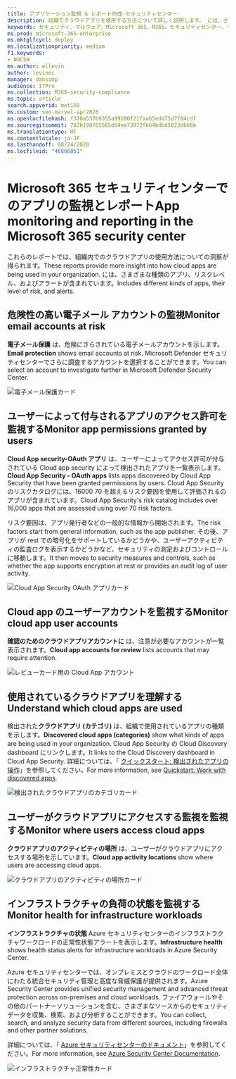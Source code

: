 ```yaml
---
title: アプリケーション監視 & レポート作成-セキュリティセンター
description: 組織でクラウドアプリを使用する方法について詳しく説明します。 には、さまざまな種類のアプリ、リスクレベル、およびアラートが含まれています。
keywords: セキュリティ、マルウェア、Microsoft 365、M365、セキュリティセンター、モニター、レポート、アプリ
ms.prod: microsoft-365-enterprise
ms.mktglfcycl: deploy
ms.localizationpriority: medium
f1.keywords:
- NOCSH
ms.author: ellevin
author: levinec
manager: dansimp
audience: ITPro
ms.collection: M365-security-compliance
ms.topic: article
search.appverid: met150
ms.custom: seo-marvel-apr2020
ms.openlocfilehash: f370a537b9355a99b90f21faab5eda75d7f84cdf
ms.sourcegitcommit: 787b198765565d54ee73972f664bdbd5023d666b
ms.translationtype: MT
ms.contentlocale: ja-JP
ms.lasthandoff: 08/24/2020
ms.locfileid: "46866851"
---
```

# <a name="app-monitoring-and-reporting-in-the-microsoft-365-security-center"></a><span data-ttu-id="66efc-105">Microsoft 365 セキュリティセンターでのアプリの監視とレポート</span><span class="sxs-lookup"><span data-stu-id="66efc-105">App monitoring and reporting in the Microsoft 365 security center</span></span>

<span data-ttu-id="66efc-106">これらのレポートでは、組織内でのクラウドアプリの使用方法についての洞察が得られます。</span><span class="sxs-lookup"><span data-stu-id="66efc-106">These reports provide more insight into how cloud apps are being used in your organization.</span></span> <span data-ttu-id="66efc-107">には、さまざまな種類のアプリ、リスクレベル、およびアラートが含まれています。</span><span class="sxs-lookup"><span data-stu-id="66efc-107">Includes different kinds of apps, their level of risk, and alerts.</span></span>

## <a name="monitor-email-accounts-at-risk"></a><span data-ttu-id="66efc-108">危険性の高い電子メール アカウントの監視</span><span class="sxs-lookup"><span data-stu-id="66efc-108">Monitor email accounts at risk</span></span>

<span data-ttu-id="66efc-109">**電子メール保護** は、危険にさらされている電子メールアカウントを示します。</span><span class="sxs-lookup"><span data-stu-id="66efc-109">**Email protection** shows email accounts at risk.</span></span> <span data-ttu-id="66efc-110">Microsoft Defender セキュリティセンターでさらに調査するアカウントを選択することができます。</span><span class="sxs-lookup"><span data-stu-id="66efc-110">You can select an account to investigate further in Microsoft Defender Security Center.</span></span>

![電子メール保護カード](../../media/email-protection.png)

## <a name="monitor-app-permissions-granted-by-users"></a><span data-ttu-id="66efc-112">ユーザーによって付与されるアプリのアクセス許可を監視する</span><span class="sxs-lookup"><span data-stu-id="66efc-112">Monitor app permissions granted by users</span></span>

<span data-ttu-id="66efc-113">**Cloud App security-OAuth アプリ** は、ユーザーによってアクセス許可が付与されている Cloud app security によって検出されたアプリを一覧表示します。</span><span class="sxs-lookup"><span data-stu-id="66efc-113">**Cloud App Security - OAuth apps** lists apps discovered by Cloud App Security that have been granted permissions by users.</span></span> <span data-ttu-id="66efc-114">Cloud App Security のリスクカタログには、16000 70 を超えるリスク要因を使用して評価されるのアプリが含まれています。</span><span class="sxs-lookup"><span data-stu-id="66efc-114">Cloud App Security's risk catalog includes over 16,000 apps that are assessed using over 70 risk factors.</span></span>

<span data-ttu-id="66efc-115">リスク要因は、アプリ発行者などの一般的な情報から開始されます。</span><span class="sxs-lookup"><span data-stu-id="66efc-115">The risk factors start from general information, such as the app publisher.</span></span> <span data-ttu-id="66efc-116">その後、アプリが rest での暗号化をサポートしているかどうかや、ユーザーアクティビティの監査ログを表示するかどうかなど、セキュリティの測定およびコントロールに移動します。</span><span class="sxs-lookup"><span data-stu-id="66efc-116">It then moves to security measures and controls, such as whether the app supports encryption at rest or provides an audit log of user activity.</span></span>

![Cloud App Security OAuth アプリカード](../../media/cloud-app-security-oauth-apps.png)

## <a name="monitor-cloud-app-user-accounts"></a><span data-ttu-id="66efc-118">Cloud app のユーザーアカウントを監視する</span><span class="sxs-lookup"><span data-stu-id="66efc-118">Monitor cloud app user accounts</span></span>

<span data-ttu-id="66efc-119">**確認のためのクラウドアプリアカウントに** は、注意が必要なアカウントが一覧表示されます。</span><span class="sxs-lookup"><span data-stu-id="66efc-119">**Cloud app accounts for review** lists accounts that may require attention.</span></span>

![レビューカード用の Cloud App アカウント](../../media/cloud-app-accounts-for-review.png)

## <a name="understand-which-cloud-apps-are-used"></a><span data-ttu-id="66efc-121">使用されているクラウドアプリを理解する</span><span class="sxs-lookup"><span data-stu-id="66efc-121">Understand which cloud apps are used</span></span>

<span data-ttu-id="66efc-122">検出された**クラウドアプリ (カテゴリ)** は、組織で使用されているアプリの種類を示します。</span><span class="sxs-lookup"><span data-stu-id="66efc-122">**Discovered cloud apps (categories)** show what kinds of apps are being used in your organization.</span></span> <span data-ttu-id="66efc-123">Cloud App Security の Cloud Discovery dashboard にリンクします。</span><span class="sxs-lookup"><span data-stu-id="66efc-123">It links to the Cloud Discovery dashboard in Cloud App Security.</span></span> <span data-ttu-id="66efc-124">詳細については、「 [クイックスタート: 検出されたアプリの操作](https://docs.microsoft.com/cloud-app-security/discovered-apps)」を参照してください。</span><span class="sxs-lookup"><span data-stu-id="66efc-124">For more information, see [Quickstart: Work with discovered apps](https://docs.microsoft.com/cloud-app-security/discovered-apps).</span></span>  

![検出されたクラウドアプリのカテゴリカード](../../media/discovered-cloud-apps-categories.png)

## <a name="monitor-where-users-access-cloud-apps"></a><span data-ttu-id="66efc-126">ユーザーがクラウドアプリにアクセスする監視を監視する</span><span class="sxs-lookup"><span data-stu-id="66efc-126">Monitor where users access cloud apps</span></span>

<span data-ttu-id="66efc-127">**クラウドアプリのアクティビティの場所** は、ユーザーがクラウドアプリにアクセスする場所を示しています。</span><span class="sxs-lookup"><span data-stu-id="66efc-127">**Cloud app activity locations** show where users are accessing cloud apps.</span></span>

![クラウドアプリのアクティビティの場所カード](../../media/cloud-app-activity-locations.png)

## <a name="monitor-health-for-infrastructure-workloads"></a><span data-ttu-id="66efc-129">インフラストラクチャの負荷の状態を監視する</span><span class="sxs-lookup"><span data-stu-id="66efc-129">Monitor health for infrastructure workloads</span></span>

<span data-ttu-id="66efc-130">**インフラストラクチャの状態** Azure セキュリティセンターのインフラストラクチャワークロードの正常性状態アラートを表示します。</span><span class="sxs-lookup"><span data-stu-id="66efc-130">**Infrastructure health** shows health status alerts for infrastructure workloads in Azure Security Center.</span></span>

<span data-ttu-id="66efc-131">Azure セキュリティセンターでは、オンプレミスとクラウドのワークロード全体にわたる統合セキュリティ管理と高度な脅威保護が提供されます。</span><span class="sxs-lookup"><span data-stu-id="66efc-131">Azure Security Center provides unified security management and advanced threat protection across on-premises and cloud workloads.</span></span> <span data-ttu-id="66efc-132">ファイアウォールやその他のパートナーソリューションを含む、さまざまなソースからのセキュリティデータを収集、検索、および分析することができます。</span><span class="sxs-lookup"><span data-stu-id="66efc-132">You can collect, search, and analyze security data from different sources, including firewalls and other partner solutions.</span></span>

<span data-ttu-id="66efc-133">詳細については、「 [Azure セキュリティセンターのドキュメント](https://docs.microsoft.com/azure/security-center/)」を参照してください。</span><span class="sxs-lookup"><span data-stu-id="66efc-133">For more information, see [Azure Security Center Documentation](https://docs.microsoft.com/azure/security-center/).</span></span>

![インフラストラクチャ正常性カード](../../media/infrastructure-health.png)
